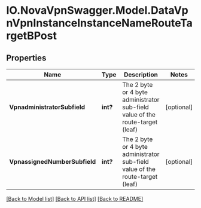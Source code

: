# IO.NovaVpnSwagger.Model.DataVpnVpnInstanceInstanceNameRouteTargetBPost
## Properties

Name | Type | Description | Notes
------------ | ------------- | ------------- | -------------
**VpnadministratorSubfield** | **int?** | The 2 byte or 4 byte administrator sub-field value of the route-target (leaf) | [optional] 
**VpnassignedNumberSubfield** | **int?** | The 2 byte or 4 byte administrator sub-field value of the route-target (leaf) | [optional] 

[[Back to Model list]](../README.md#documentation-for-models) [[Back to API list]](../README.md#documentation-for-api-endpoints) [[Back to README]](../README.md)

